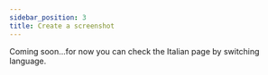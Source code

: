 ```yaml
---
sidebar_position: 3
title: Create a screenshot
---
```


Coming soon...for now you can check the Italian page by switching language.